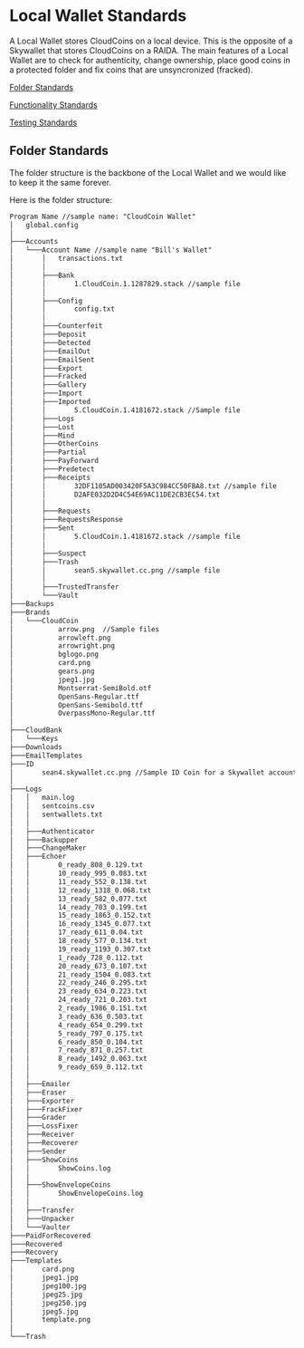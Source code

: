 # Local Wallet Standards
A Local Wallet stores CloudCoins on a local device. This is the opposite of a Skywallet that stores CloudCoins on a RAIDA. The main features of a Local Wallet are to check for authenticity, 
change ownership, place good coins in a protected folder and fix coins that are unsyncronized (fracked).

[Folder Standards](README.md#folder-standards)

[Functionality Standards](README.md#functionality-standards)

[Testing Standards](README.md#testing-standards)

## Folder Standards
The folder structure is the backbone of the Local Wallet and we would like to keep it the same forever. 

Here is the folder structure:
```html
Program Name //sample name: "CloudCoin Wallet"
│   global.config
│
├───Accounts 
│   └───Account Name //sample name "Bill's Wallet"
│       │   transactions.txt
│       │
│       ├───Bank
│       │       1.CloudCoin.1.1287829.stack //sample file
│       │
│       ├───Config
│       │       config.txt
│       │
│       ├───Counterfeit
│       ├───Deposit
│       ├───Detected
│       ├───EmailOut
│       ├───EmailSent
│       ├───Export
│       ├───Fracked
│       ├───Gallery
│       ├───Import
│       ├───Imported
│       │       5.CloudCoin.1.4181672.stack //Sample file
│       ├───Logs
│       ├───Lost
│       ├───Mind
│       ├───OtherCoins
│       ├───Partial
│       ├───PayForward
│       ├───Predetect
│       ├───Receipts
│       │       32DF1105AD003420F5A3C984CC50FBA8.txt //sample file
│       │       D2AFE032D2D4C54E69AC11DE2CB3EC54.txt
│       │
│       ├───Requests
│       ├───RequestsResponse
│       ├───Sent
│       │       5.CloudCoin.1.4181672.stack //sample file
│       │
│       ├───Suspect
│       ├───Trash
│       │       sean5.skywallet.cc.png //sample file
│       │
│       ├───TrustedTransfer
│       └───Vault
├───Backups
├───Brands
│   └───CloudCoin
│           arrow.png  //Sample files
│           arrowleft.png
│           arrowright.png
│           bglogo.png
│           card.png
│           gears.png
│           jpeg1.jpg
│           Montserrat-SemiBold.otf
│           OpenSans-Regular.ttf
│           OpenSans-Semibold.ttf
│           OverpassMono-Regular.ttf
│
├───CloudBank
│   └───Keys
├───Downloads
├───EmailTemplates
├───ID
│       sean4.skywallet.cc.png //Sample ID Coin for a Skywallet account
│
├───Logs
│   │   main.log
│   │   sentcoins.csv
│   │   sentwallets.txt
│   │
│   ├───Authenticator
│   ├───Backupper
│   ├───ChangeMaker
│   ├───Echoer
│   │       0_ready_808_0.129.txt
│   │       10_ready_995_0.083.txt
│   │       11_ready_552_0.138.txt
│   │       12_ready_1318_0.068.txt
│   │       13_ready_582_0.077.txt
│   │       14_ready_703_0.199.txt
│   │       15_ready_1863_0.152.txt
│   │       16_ready_1345_0.077.txt
│   │       17_ready_611_0.04.txt
│   │       18_ready_577_0.134.txt
│   │       19_ready_1193_0.307.txt
│   │       1_ready_728_0.112.txt
│   │       20_ready_673_0.107.txt
│   │       21_ready_1504_0.083.txt
│   │       22_ready_246_0.295.txt
│   │       23_ready_634_0.223.txt
│   │       24_ready_721_0.203.txt
│   │       2_ready_1986_0.151.txt
│   │       3_ready_636_0.503.txt
│   │       4_ready_654_0.299.txt
│   │       5_ready_797_0.175.txt
│   │       6_ready_850_0.104.txt
│   │       7_ready_871_0.257.txt
│   │       8_ready_1492_0.063.txt
│   │       9_ready_659_0.112.txt
│   │
│   ├───Emailer
│   ├───Eraser
│   ├───Exporter
│   ├───FrackFixer
│   ├───Grader
│   ├───LossFixer
│   ├───Receiver
│   ├───Recoverer
│   ├───Sender
│   ├───ShowCoins
│   │       ShowCoins.log
│   │
│   ├───ShowEnvelopeCoins
│   │       ShowEnvelopeCoins.log
│   │
│   ├───Transfer
│   ├───Unpacker
│   └───Vaulter
├───PaidForRecovered
├───Recovered
├───Recovery
├───Templates
│       card.png
│       jpeg1.jpg
│       jpeg100.jpg
│       jpeg25.jpg
│       jpeg250.jpg
│       jpeg5.jpg
│       template.png
│
└───Trash
```
